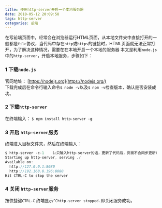 ```yaml
---
title: 使用http-server开启一个本地服务器
date: 2018-05-12 20:09:58
tags: http-server
categories: 前端
---
```


在写前端页面中，经常会在浏览器运行HTML页面，从本地文件夹中直接打开的一般都是`file`协议，当代码中存在`http`或`https`的链接时，HTML页面就无法正常打开，为了解决这种情况，需要在在本地开启一个本地的服务器
<escape><!-- more --></escape>
本文是利用`node.js`中的`http-server`，开启本地服务，步骤如下：

### 1 下载`node.js`
官网地址： [https://nodejs.org](https://nodejs.org/)  
下载完成后在命令行输入命令`$ node -v`以及`$ npm -v`检查版本，确认是否安装成功。

### 2 下载`http-server`
在终端输入：
`$ npm install http-server -g`

### 3 开启 `http-server`服务
终端进入目标文件夹，然后在终端输入：
```javascript
$ http-server -c-1   （⚠️只输入http-server的话，更新了代码后，页面不会同步更新）
Starting up http-server, serving ./
Available on:
  http://127.0.0.1:8080
  http://192.168.8.196:8080
Hit CTRL-C to stop the server
```

### 4 关闭 `http-server`服务
按快捷键`CTRL-C`
终端显示`^Chttp-server stopped.`即关闭服务成功。